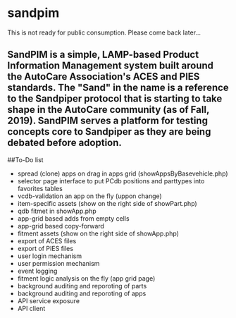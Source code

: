# sandpim
This is not ready for public consumption.
Please come back later...
 
SandPIM is a simple, LAMP-based Product Information Management system built around the AutoCare Association's ACES and PIES standards. The "Sand" in the name is a 
reference to the Sandpiper protocol that is starting to take shape in the AutoCare community (as of Fall, 2019). SandPIM serves a platform for testing concepts core to Sandpiper as they are being debated before adoption.
---
##To-Do list

- spread (clone) apps on drag in apps grid (showAppsByBasevehicle.php)
- selector page interface to put PCdb positions and parttypes into favorites tables
- vcdb-validation an app on the fly (uppon change)
- item-specific assets (show on the right side of showPart.php)
- qdb fitmet in showApp.php
- app-grid based adds from empty cells
- app-grid based copy-forward
- fitment assets (show on the right side of showApp.php)
- export of ACES files
- export of PIES files
- user login mechanism
- user permission mechanism
- event logging
- fitment logic analysis on the fly (app grid page)
- background auditing and reporoting of parts
- background auditing and reporoting of apps
- API service exposure
- API client

